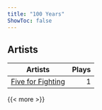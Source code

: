 ```yaml
---
title: "100 Years"
ShowToc: false
---
```


## Artists
Artists | Plays 
----- | -----: 
[Five for Fighting](/artists/five-for-fighting-30889) | 1

{{< more >}}